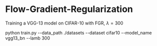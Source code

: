 # Flow-Gradient-Regularization

Training a VGG-13 model on CIFAR-10 with FGR, $\lambda=300$ 

python train.py --data_path ./datasets --dataset cifar10 --model_name vgg13_bn --lamb 300
